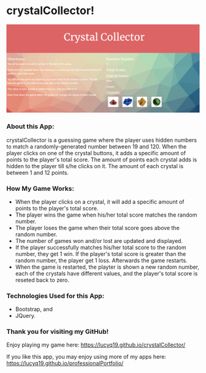 # crystalCollector!

![Image of crystalCollector](./assets/images/crystalCollector.png)

### About this App: 

crystalCollector is a guessing game where the player uses hidden numbers to match a randomly-generated number between 19 and 120.  When the player clicks on one of the crystal buttons, it adds a specific amount of points to the player's total score.  The amount of points each crystal adds is hidden to the player till s/he clicks on it.  The amount of each crystal is between 1 and 12 points. 

### How My Game Works:

* When the player clicks on a crystal, it will add a specific amount of points to the player's total score.  
* The player wins the game when his/her total score matches the random number. 
* The player loses the game when their total score goes above the random number.
* The number of games won and/or lost are updated and displayed.
* If the player successfully matches his/her total score to the random number, they get 1 win. If the player's total score is greater than the random number, the player get 1 loss.  Afterwards the game restarts.
* When the game is restarted, the playter is shown a new random number, each of the crystals have different values, and the player's total score is reseted back to zero.

### Technologies Used for this App:

* Bootstrap, and
* JQuery.

### Thank you for visiting my GitHub!

Enjoy playing my game here: https://lucyq19.github.io/crystalCollector/

If you like this app, you may enjoy using more of my apps here: https://lucyq19.github.io/professionalPortfolio/
